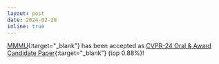 ```yaml
---
layout: post
date: 2024-02-28
inline: true
---
```




[MMMU](https://mmmu-benchmark.github.io){:target="\_blank"} has been accepted as [CVPR-24 Oral & Award Candidate Paper](https://cvpr.thecvf.com){:target="\_blank"} (top 0.88%)!
